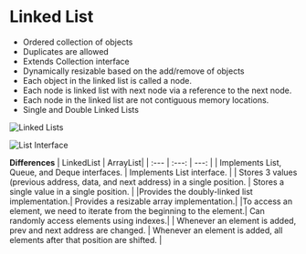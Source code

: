 **Linked List**
=
- Ordered collection of objects
- Duplicates are allowed
- Extends Collection interface
- Dynamically resizable based on the add/remove of objects
- Each object in the linked list is called a node.
- Each node is linked list with next node via a reference to the next node.
- Each node in the linked list are not contiguous memory locations.
- Single and Double Linked Lists

![Linked Lists](https://res.cloudinary.com/practicaldev/image/fetch/s--QTk9XbRm--/c_limit%2Cf_auto%2Cfl_progressive%2Cq_auto%2Cw_880/https://thepracticaldev.s3.amazonaws.com/i/kvnpce96zqdxu73hp6oe.png)

![List Interface](https://cdn.programiz.com/sites/tutorial2program/files/Java-list-interface.png)

**Differences**
| LinkedList	| ArrayList|
| :---     | :---: | ---: |
| Implements List, Queue, and Deque interfaces. | Implements List interface. |
| Stores 3 values (previous address, data, and next address) in a single position. | Stores a single value in a single position. |
|Provides the doubly-linked list implementation.| Provides a resizable array implementation.|
|To access an element, we need to iterate from the beginning to the element.| Can randomly access elements using indexes.|
| Whenever an element is added, prev and next address are changed. | Whenever an element is added, all elements after that position are shifted. |
